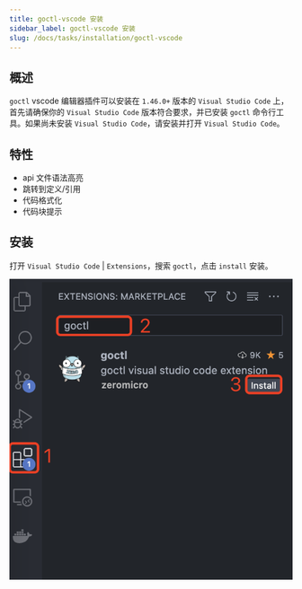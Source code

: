 ```yaml
---
title: goctl-vscode 安装
sidebar_label: goctl-vscode 安装
slug: /docs/tasks/installation/goctl-vscode
---
```


## 概述

`goctl` vscode 编辑器插件可以安装在 `1.46.0+` 版本的 `Visual Studio Code` 上，首先请确保你的 `Visual Studio Code` 版本符合要求，并已安装 `goctl` 命令行工具。如果尚未安装 `Visual Studio Code`，请安装并打开 `Visual Studio Code`。 

## 特性

- api 文件语法高亮
- 跳转到定义/引用
- 代码格式化
- 代码块提示

## 安装

打开 `Visual Studio Code` | `Extensions`，搜索 `goctl`，点击 `install` 安装。

![goland plugin goctl](.././../resource/tasks/vscode-goctl.png)
